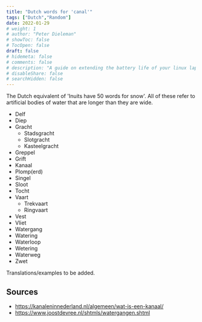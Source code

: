 ```yaml
---
title: "Dutch words for 'canal'"
tags: ["Dutch","Random"]
date: 2022-01-29
# weight: 1
# author: "Peter Dieleman"
# showToc: false
# TocOpen: false
draft: false
# hidemeta: false
# comments: false
# description: "A guide on extending the battery life of your linux laptop"
# disableShare: false
# searchHidden: false
---
```


The Dutch equivalent of 'Inuits have 50 words for snow'.
All of these refer to artificial bodies of water that are longer than they are wide.

- Delf
- Diep
- Gracht
  - Stadsgracht
  - Slotgracht
  - Kasteelgracht
- Greppel
- Grift
- Kanaal
- Plomp(erd)
- Singel
- Sloot
- Tocht
- Vaart
  - Trekvaart
  - Ringvaart
- Vest
- Vliet
- Watergang
- Watering
- Waterloop
- Wetering
- Waterweg
- Zwet

Translations/examples to be added.
## Sources

- https://kanaleninnederland.nl/algemeen/wat-is-een-kanaal/
- https://www.joostdevree.nl/shtmls/watergangen.shtml
